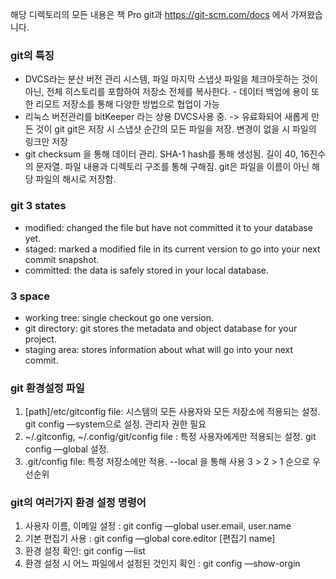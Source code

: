 해당 디렉토리의 모든 내용은 책 Pro git과 https://git-scm.com/docs 에서 가져왔습니다.

### git의 특징
* DVCS라는 분산 버전 관리 시스템, 파일 마지막 스냅샷 파일을 체크아웃하는 것이 아닌, 전체 히스토리를 포함하여 저장소 전체를 복사한다. - 데이터 백업에 용이
또한 리모트 저장소를 통해 다양한 방법으로 협업이 가능
* 리눅스 버전관리를 bitKeeper 라는 상용 DVCS사용 중. -> 유료화되어 새롭게 만든 것이 git
git은 저장 시 스냅샷 순간의 모든 파일을 저장. 변경이 없을 시 파일의 링크만 저장
* git checksum 을 통해 데이터 관리. SHA-1 hash를 통해 생성됨. 길이 40, 16진수의 문자열. 파일 내용과 디렉토리 구조를 통해 구해짐.
git은 파일을 이름이 아닌 해당 파일의 해시로 저장함.

### git 3 states
* modified: changed the file but have not committed it to your database yet.
* staged: marked a modified file in its current version to go into your next commit snapshot.
* committed: the data is safely stored in your local database.

### 3 space
* working tree: single checkout go one version.
* git directory: git stores the metadata and object database for your project.
* staging area: stores information about what will go into your next commit.

### git 환경설정 파일
1. [path]/etc/gitconfig file: 시스템의 모든 사용자와 모든 저장소에 적용되는 설정. git config —system으로 설정. 관리자 권한 필요
2. ~/.gitconfig, ~/.config/git/config file : 특정 사용자에게만 적용되는 설정. git config —global 설정.
3. .git/config file: 특정 저장소에만 적용. --local 을 통해 사용
   3 > 2 > 1 순으로 우선순위

### git의 여러가지 환경 설정 명령어
1. 사용자 이름, 이메일 설정 : git config —global user.email, user.name
2. 기본 편집기 사용 : git config —global core.editor [편집기 name]
3. 환경 설정 확인: git config —list
4. 환경 설정 시 어느 파일에서 설정된 것인지 확인 : git config —show-orgin <Key>